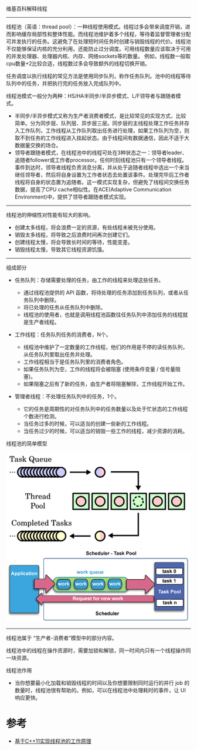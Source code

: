 <!--
 * @Author: JohnJeep
 * @Date: 2021-08-03 14:58:43
 * @LastEditTime: 2021-08-09 00:27:39
 * @LastEditors: Windows10
 * @Description: 线程池工作原理
-->

维基百科解释线程

--------------------------------------------------------------
线程池（英语：thread pool）：一种线程使用模式。线程过多会带来调度开销，进而影响缓存局部性和整体性能。而线程池维护着多个线程，等待着监督管理者分配可并发执行的任务。这避免了在处理短时间任务时创建与销毁线程的代价。线程池不仅能够保证内核的充分利用，还能防止过分调度。可用线程数量应该取决于可用的并发处理器、处理器内核、内存、网络sockets等的数量。 例如，线程数一般取cpu数量+2比较合适，线程数过多会导致额外的线程切换开销。

任务调度以执行线程的常见方法是使用同步队列，称作任务队列。池中的线程等待队列中的任务，并把执行完的任务放入完成队列中。

线程池模式一般分为两种：HS/HA半同步/半异步模式、L/F领导者与跟随者模式。

- 半同步/半异步模式又称为生产者消费者模式，是比较常见的实现方式，比较简单。分为同步层、队列层、异步层三层。同步层的主线程处理工作任务并存入工作队列，工作线程从工作队列取出任务进行处理，如果工作队列为空，则取不到任务的工作线程进入挂起状态。由于线程间有数据通信，因此不适于大数据量交换的场合。
- 领导者跟随者模式，在线程池中的线程可处在3种状态之一：领导者leader、追随者follower或工作者processor。任何时刻线程池只有一个领导者线程。事件到达时，领导者线程负责消息分离，并从处于追随者线程中选出一个来当继任领导者，然后将自身设置为工作者状态去处置该事件。处理完毕后工作者线程将自身的状态置为追随者。这一模式实现复杂，但避免了线程间交换任务数据，提高了CPU cache相似性。在ACE(Adaptive Communication Environment)中，提供了领导者跟随者模式实现。

--------------------------------------------------------------

线程池的伸缩性对性能有较大的影响。
- 创建太多线程，将会浪费一定的资源，有些线程未被充分使用。
- 销毁太多线程，将导致之后浪费时间再次创建它们。
- 创建线程太慢，将会导致长时间的等待，性能变差。
- 销毁线程太慢，导致其它线程资源饥饿。

--------------------------------------------------------------

组成部分
- 任务队列：存储需要处理的任务，由工作的线程来处理这些任务。
  - 通过线程池提供的 API 函数，将待处理的任务添加到任务队列，或者从任务队列中删除。
  - 将已处理的任务从任务队列中删除。
  - 线程池的使用者，也就是调用线程池函数往任务队列中添加任务的线程就是生产者线程。

- 工作线程：任务队列任务的消费者，N个。
  - 线程池中维护了一定数量的工作线程，他们的作用是不停的读任务队列，从任务队列里取出任务并处理。
  - 工作线程相当于是任务队列里的消费者角色。
  - 如果任务队列为空，工作的线程将会被阻塞 (使用条件变量 / 信号量阻塞)。
  - 如果阻塞之后有了新的任务，由生产者将阻塞解除，工作线程开始工作。

- 管理者线程：不处理任务队列中的任务，1个。
  - 它的任务是周期性的对任务队列中的任务数量以及处于忙状态的工作线程个数进行检测。
  - 当任务过多的时候，可以适当的创建一些新的工作线程。
  - 当任务过少的时候，可以适当的销毁一些工作的线程，减少资源的消耗。


线程池的简单模型

<img src="./figures/Thread_pool.svg">

<img src="./figures/schedulerTaskPool.gif">

--------------------------------------------------------------

线程池属于 “生产者-消费者”模型中的部分内容。

线程池中的线程在操作资源时，需要加锁和解锁，同一时间内只有一个线程操作同一块资源。


线程池作用

- 当你想要最小化加载和销毁线程的时间以及你想要限制同时运行的并行 job 的数量时，线程池很有帮助的。例如，可以在线程池中处理耗时的事件，让 UI 响应更快。



# 参考
- [基于C++11实现线程池的工作原理](https://www.cnblogs.com/ailumiyana/p/10016965.html)


